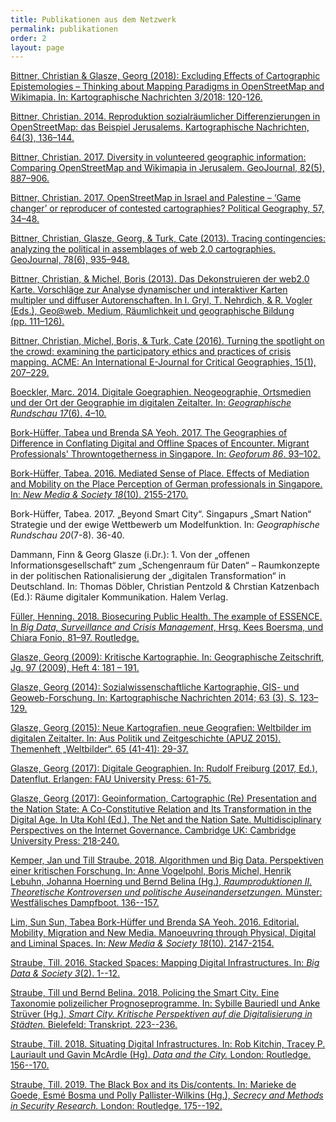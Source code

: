 ```yaml
---
title: Publikationen aus dem Netzwerk 
permalink: publikationen
order: 2
layout: page
---
```


[Bittner, Christian & Glasze, Georg (2018): Excluding Effects of Cartographic Epistemologies – Thinking about Mapping Paradigms in OpenStreetMap and Wikimapia. In: Kartographische Nachrichten 3/2018: 120-126.](https://www.researchgate.net/publication/326357094_Excluding_Effects_of_Cartographic_Epistemologies_-_Thinking_about_Mapping_Paradigms_in_OpenStreetMap_and_Wikimapia)

[Bittner, Christian. 2014. Reproduktion sozialräumlicher Differenzierungen in OpenStreetMap: das Beispiel Jerusalems. Kartographische Nachrichten, 64(3), 136–144.](http://www.geographie.nat.uni-erlangen.de/wp-content/uploads/Bittner-2014-Reproduktion-sozialr%C3%A4umlicher-Differenzierungen-in-OpenStreetMap.pdf)

[Bittner, Christian. 2017. Diversity in volunteered geographic information: Comparing OpenStreetMap and Wikimapia in Jerusalem. GeoJournal, 82(5), 887–906.](https://link.springer.com/article/10.1007/s10708-016-9721-3)

[Bittner, Christian. 2017. OpenStreetMap in Israel and Palestine – ‘Game changer’ or reproducer of contested cartographies? Political Geography, 57, 34–48.](http://www.sciencedirect.com/science/article/pii/S096262981630035X)

[Bittner, Christian, Glasze, Georg, & Turk, Cate (2013). Tracing contingencies: analyzing the political in assemblages of web 2.0 cartographies. GeoJournal, 78(6), 935–948.](http://www.geographie.nat.uni-erlangen.de/wp-content/uploads/Bittner-Glasze-et-al.-2013-Tracing-contingencies.pdf)

[Bittner, Christian, & Michel, Boris (2013). Das Dekonstruieren der web2.0 Karte. Vorschläge zur Analyse dynamischer und interaktiver Karten multipler und diffuser Autorenschaften. In I. Gryl, T. Nehrdich, & R. Vogler (Eds.), Geo@web. Medium, Räumlichkeit und geographische Bildung (pp. 111–126).](http://www.geographie.nat.uni-erlangen.de/wp-content/uploads/Bittner-Michel-2013-Das-Dekonstruieren-der-web2.0-Karte.pdf)

[Bittner, Christian, Michel, Boris, & Turk, Cate (2016). Turning the spotlight on the crowd: examining the participatory ethics and practices of crisis mapping. ACME: An International E-Journal for Critical Geographies, 15(1), 207–229.](http://ojs.unbc.ca/index.php/acme/article/view/1238/1165)

[Boeckler, Marc. 2014. Digitale Goegraphien. Neogeographie, Ortsmedien und der Ort der Geographie im digitalen Zeitalter. In: *Geographische Rundschau 17*(6). 4–10.](http://www.geographischerundschau.de/heft/51140600/Ausgabe-Juni-Heft-6-2014-Digitale-Geographie)

[Bork-Hüffer, Tabea und Brenda SA Yeoh. 2017. The Geographies of Difference in Conflating Digital and Offline Spaces of Encounter. Migrant Professionals' Throwntogetherness in Singapore. In: *Geoforum 86*. 93–102.](https://authors.elsevier.com/a/1VlOO3pILIFJ0)

[Bork-Hüffer, Tabea. 2016. Mediated Sense of Place. Effects of Mediation and Mobility on the Place Perception of German professionals in Singapore. In: *New Media & Society 18*(10). 2155-2170.](http://journals.sagepub.com/doi/abs/10.1177/1461444816655611)

Bork-Hüffer, Tabea. 2017. „Beyond Smart City“. Singapurs „Smart Nation“ Strategie und der ewige Wettbewerb um Modelfunktion. In: *Geographische Rundschau 20*(7-8). 36-40.

Dammann, Finn & Georg Glasze (i.Dr.): 1.	Von der „offenen Informationsgesellschaft“ zum „Schengenraum für Daten“ – Raumkonzepte in der politischen Rationalisierung der „digitalen Transformation“ in Deutschland. In: Thomas Döbler, Christian Pentzold & Chrstian Katzenbach (Ed.): Räume digitaler Kommunikation. Halem Verlag.

[Füller, Henning. 2018. Biosecuring Public Health. The example of ESSENCE. In *Big Data, Surveillance and Crisis Management*, Hrsg. Kees Boersma, und Chiara Fonio, 81–97. Routledge.](https://www.routledge.com/Big-Data-Surveillance-and-Crisis-Management/Boersma-Fonio/p/book/9781138195431)

[Glasze, Georg (2009): Kritische Kartographie. In: Geographische Zeitschrift, Jg. 97 (2009), Heft 4: 181 – 191.](https://archiv.geographie.uni-erlangen.de/wp-content/uploads/ggl_publik_kritischekartographie_101122.pdf)

[Glasze, Georg (2014): Sozialwissenschaftliche Kartographie, GIS- und Geoweb-Forschung. In: Kartographische Nachrichten 2014; 63 (3), S. 123–129.](https://archiv.geographie.uni-erlangen.de/wp-content/uploads/Glasze-2014-Sozialwissenschaftliche-Kartographie.pdf)

[Glasze, Georg (2015): Neue Kartografien, neue Geografien: Weltbilder im digitalen Zeitalter. In: Aus Politik und Zeitgeschichte (APUZ 2015). Themenheft „Weltbilder“. 65 (41-41): 29-37.](https://www.bpb.de/system/files/dokument_pdf/APuZ_2015-41-42_online_0.pdf)

[Glasze, Georg (2017): Digitale Geographien. In: Rudolf Freiburg (2017, Ed.), Datenflut. Erlangen: FAU University Press: 61-75.](https://opus4.kobv.de/opus4-fau/files/8647/Erlanger+Universit%C3%A4tstage+2016_OPUS.pdf)

[Glasze, Georg (2017): Geoinformation, Cartographic (Re) Presentation and the Nation State: A Co-Constitutive Relation and Its Transformation in the Digital Age. In Uta Kohl (Ed.), The Net and the Nation Sate. Multidisciplinary Perspectives on the Internet Governance. Cambridge UK: Cambridge University Press: 218-240.](https://www.cambridge.org/core/books/net-and-the-nation-state/geoinformation-cartographic-representation-and-the-nation-state-a-coconstitutive-relation-and-its-transformation-in-the-digital-age/1EBFD3D1691872A8A2E19F46064413F5)

[Kemper, Jan und Till Straube. 2018. Algorithmen und Big Data. Perspektiven einer kritischen Forschung. In: Anne Vogelpohl, Boris Michel, Henrik Lebuhn, Johanna Hoerning und Bernd Belina (Hg.), *Raumproduktionen II. Theoretische Kontroversen und politische Auseinandersetzungen.* Münster: Westfälisches Dampfboot. 136--157.](https://www.dampfboot-verlag.de/shop/artikel/raumproduktionen-ii_1)

[Lim, Sun Sun, Tabea Bork-Hüffer und Brenda SA Yeoh. 2016. Editorial. Mobility, Migration and New Media. Manoeuvring through Physical, Digital and Liminal Spaces. In: *New Media & Society 18*(10). 2147-2154.](http://journals.sagepub.com/doi/abs/10.1177/1461444816655610?rss=1)

[Straube, Till. 2016. Stacked Spaces: Mapping Digital Infrastructures. In: *Big Data & Society 3*(2). 1--12.](http://bds.sagepub.com/content/3/2/2053951716642456)

[Straube, Till und Bernd Belina. 2018. Policing the Smart City. Eine Taxonomie polizeilicher Prognoseprogramme. In: Sybille Bauriedl und Anke Strüver (Hg.), *Smart City. Kritische Perspektiven auf die Digitalisierung in Städten.* Bielefeld: Transkript. 223--236.](https://www.transcript-verlag.de/978-3-8376-4336-7/smart-city-kritische-perspektiven-auf-die-digitalisierung-in-staedten/)

[Straube, Till. 2018. Situating Digital Infrastructures. In: Rob Kitchin, Tracey P. Lauriault und Gavin McArdle (Hg). *Data and the City.* London: Routledge. 156--170.](https://www.routledge.com/Data-and-the-City/Kitchin-Lauriault-McArdle/p/book/9781138222632)

[Straube, Till. 2019. The Black Box and its Dis/contents. In: Marieke de Goede, Esmé Bosma und Polly Pallister-Wilkins (Hg.), *Secrecy and Methods in Security Research.* London: Routledge. 175--192.](https://www.taylorfrancis.com/books/9780429398186)
